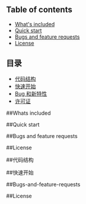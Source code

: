 ## Table of contents
- [What's included](#whats-included)
- [Quick start](#quick-start)
- [Bugs and feature requests](#bugs-and-feature-requests)
- [License](#license)

## 目录
- [代码结构](#代码结构)
- [快速开始](#快速开始)
- [Bug 和新特性](#Bugs-and-feature-requests)
- [许可证](#License)



##Whats included

##Quick start

##Bugs and feature requests

##License

##代码结构

##快速开始

##Bugs-and-feature-requests

##License
